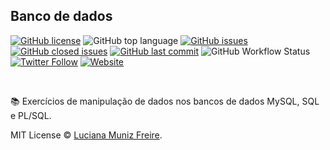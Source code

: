 ## Banco de dados

[![GitHub license](https://img.shields.io/github/license/lumunizf/Banco-de-dados)](https://github.com/lumunizf/Banco-de-dados/blob/master/LICENSE)
![GitHub top language](https://img.shields.io/github/languages/top/lumunizf/Banco-de-dados)
[![GitHub issues](https://img.shields.io/github/issues/lumunizf/Banco-de-dados)](https://github.com/lumunizf/Banco-de-dados/issues) 
[![GitHub closed issues](https://img.shields.io/github/issues-closed/lumunizf/Banco-de-dados)](https://img.shields.io/github/issues-closed/lumunizf/Banco-de-dados)
[![GitHub last commit](https://img.shields.io/github/last-commit/lumunizf/Banco-de-dados)](https://github.com/lumunizf/Banco-de-dados/commits/master)
![GitHub Workflow Status](https://img.shields.io/github/workflow/status/lumunizf/Banco-de-dados/CI)
[![Twitter Follow](https://img.shields.io/badge/follow-%40lumunizf-blue.svg?style=popout&logo=twitter)](https://twitter.com/lumunizf)
[![Website](https://img.shields.io/website?url=https://medium.com/@lumunizf)](https://medium.com/@lumunizf)

<br/>

:books: Exercícios de manipulação de dados nos bancos de dados MySQL, SQL e PL/SQL.

MIT License © [Luciana Muniz Freire](https://br.linkedin.com/in/lumunizf).
